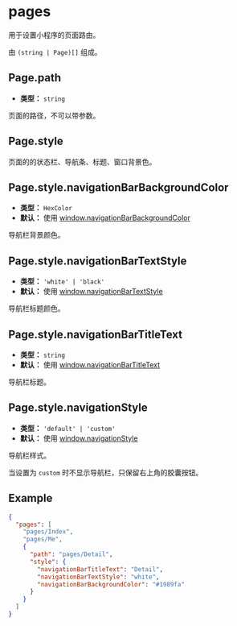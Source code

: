 # pages

用于设置小程序的页面路由。

由 `(string | Page)[]` 组成。

## Page.path

- **类型：** `string`

页面的路径，不可以带参数。

## Page.style

页面的的状态栏、导航条、标题、窗口背景色。

## Page.style.navigationBarBackgroundColor

- **类型：** `HexColor`
- **默认：** 使用 [window.navigationBarBackgroundColor](./window.md#navigationbarbackgroundcolor)

导航栏背景颜色。

## Page.style.navigationBarTextStyle

- **类型：** `'white' | 'black'`
- **默认：** 使用 [window.navigationBarTextStyle](./window.md#navigationBarTextStyle)

导航栏标题颜色。

## Page.style.navigationBarTitleText

- **类型：** `string`
- **默认：** 使用 [window.navigationBarTitleText](./window.md#navigationBarTitleText)

导航栏标题。

## Page.style.navigationStyle

- **类型：** `'default' | 'custom'`
- **默认：** 使用 [window.navigationStyle](./window.md#navigationStyle)

导航栏样式。

当设置为 `custom` 时不显示导航栏，只保留右上角的胶囊按钮。

## Example

```json
{
  "pages": [
    "pages/Index",
    "pages/Me",
    {
      "path": "pages/Detail",
      "style": {
        "navigationBarTitleText": "Detail",
        "navigationBarTextStyle": "white",
        "navigationBarBackgroundColor": "#1989fa"
      }
    }
  ]
}
```
